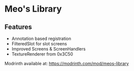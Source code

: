 # Meo's Library
## Features
- Annotation based registration
- FilteredSlot for slot screens
- Improved Screens & ScreenHandlers
- TextureRenderer from 0x3C50

Modrinth available at: https://modrinth.com/mod/meos-library
